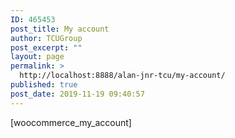 ```yaml
---
ID: 465453
post_title: My account
author: TCUGroup
post_excerpt: ""
layout: page
permalink: >
  http://localhost:8888/alan-jnr-tcu/my-account/
published: true
post_date: 2019-11-19 09:40:57
---
```

<!-- wp:shortcode -->
<p>[woocommerce_my_account]</p>
<!-- /wp:shortcode -->